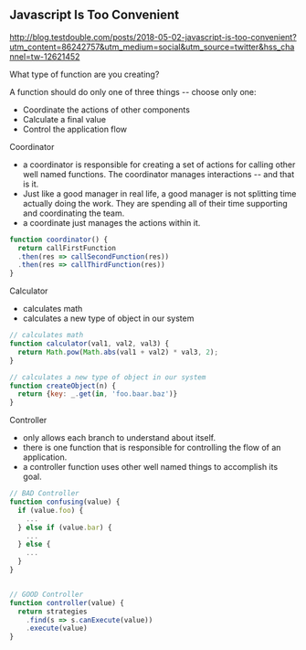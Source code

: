 ## Javascript Is Too Convenient

http://blog.testdouble.com/posts/2018-05-02-javascript-is-too-convenient?utm_content=86242757&utm_medium=social&utm_source=twitter&hss_channel=tw-12621452

What type of function are you creating?

A function should do only one of three things -- choose only one:
* Coordinate the actions of other components
* Calculate a final value
* Control the application flow

Coordinator

* a coordinator is responsible for creating a set of actions for calling other well named functions. The coordinator manages interactions -- and that is it. 
* Just like a good manager in real life, a good manager is not splitting time actually doing the work. They are spending all of their time supporting and coordinating the team. 
* a coordinate just manages the actions within it.

```js
function coordinator() {
  return callFirstFunction
  .then(res => callSecondFunction(res))
  .then(res => callThirdFunction(res))
}
```

Calculator
* calculates math
* calculates a new type of object in our system

```js
// calculates math
function calculator(val1, val2, val3) {
  return Math.pow(Math.abs(val1 + val2) * val3, 2);
}

// calculates a new type of object in our system
function createObject(n) {
  return {key: _.get(in, 'foo.baar.baz')}
}
```

Controller

* only allows each branch to understand about itself.
* there is one function that is responsible for controlling the flow of an application.
* a controller function uses other well named things to accomplish its goal.

```js
// BAD Controller
function confusing(value) {
  if (value.foo) {
    ...
  } else if (value.bar) {
    ...
  } else {
    ...
  }
}


// GOOD Controller
function controller(value) {
  return strategies
    .find(s => s.canExecute(value))
    .execute(value)
}
```
